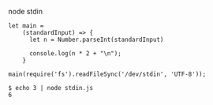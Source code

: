 
node stdin 

```node
let main =
    (standardInput) => {
      let n = Number.parseInt(standardInput)

      console.log(n * 2 + "\n");
    }

main(require('fs').readFileSync('/dev/stdin', 'UTF-8'));
```

```console
$ echo 3 | node stdin.js
6
```
